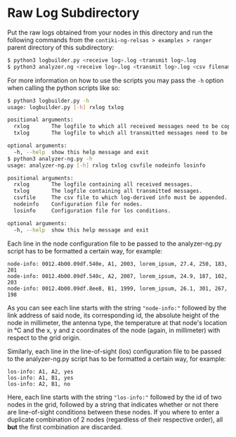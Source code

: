 # Raw Log Subdirectory
Put the raw logs obtained from your nodes in this directory and run the following commands from the `contiki-ng-relsas > examples > ranger` parent directory of this subdirectory:

```bash
$ python3 logbuilder.py <receive log>.log <transmit log>.log
$ python3 analyzer.ng <receive log>.log <transmit log>.log <csv filename>.csv <node info>.txt <los info>.txt
```

For more information on how to use the scripts you may pass the `-h` option when calling the python scripts like so:

```bash
$ python3 logbuilder.py -h
usage: logbuilder.py [-h] rxlog txlog

positional arguments:
  rxlog       The logfile to which all received messages need to be copied.
  txlog       The logfile to which all transmitted messages need to be copied.

optional arguments:
  -h, --help  show this help message and exit
$ python3 analyzer-ng.py -h
usage: analyzer-ng.py [-h] rxlog txlog csvfile nodeinfo losinfo

positional arguments:
  rxlog       The logfile containing all received messages.
  txlog       The logfile containing all transmitted messages.
  csvfile     The csv file to which log-derived info must be appended.
  nodeinfo    Configuration file for nodes.
  losinfo     Configuration file for los conditions.

optional arguments:
  -h, --help  show this help message and exit
```
Each line in the node configuration file to be passed to the analyzer-ng.py script has to be formatted a certain way, for example:

```
node-info: 0012.4b00.09df.540e, A1, 2003, lorem_ipsum, 27.4, 250, 183, 201
node-info: 0012.4b00.09df.540c, A2, 2007, lorem_ipsum, 24.9, 187, 102, 203
node-info: 0012.4b00.09df.8ee8, B1, 1999, lorem_ipsum, 26.1, 301, 267, 198
```

As you can see each line starts with the string `"node-info:"` followed by the link address of said node, its corresponding id, the absolute height of the node in millimeter, the antenna type, the temperature at that node's location in °C and the x, y and z coordinates of the node (again, in millimeter) with respect to the grid origin.

Similarly, each line in the line-of-sight (los) configuration file to be passed to the analyzer-ng.py script has to be formatted a certain way, for example:

```
los-info: A1, A2, yes
los-info: A1, B1, yes
los-info: A2, B1, no
```

Here, each line starts with the string `"los-info:"` followed by the id of two nodes in the grid, followed by a string that indicates whether or not there are line-of-sight conditions between these nodes. If you where to enter a duplicate combination of 2 nodes (regardless of their respective order), all **but** the first combination are discarded.
